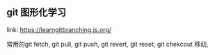 ## git 图形化学习

link: https://learngitbranching.js.org/

常用的git fetch, git pull, git push, git revert, git reset, git chekcout 移动, 
